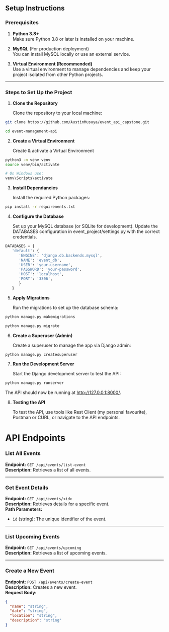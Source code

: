 ## Setup Instructions

### Prerequisites

1. **Python 3.8+**  
   Make sure Python 3.8 or later is installed on your machine.

2. **MySQL** (For production deployment)  
   You can install MySQL locally or use an external service.

3. **Virtual Environment (Recommended)**  
   Use a virtual environment to manage dependencies and keep your project isolated from other Python projects.

---

### Steps to Set Up the Project

1. **Clone the Repository**

   Clone the repository to your local machine:

```bash
git clone https://github.com/AustinMusuya/event_api_capstone.git

cd event-management-api
```
2. **Create a Virtual Environment**

   Create & activate a Virtual Environment

```bash
python3 -m venv venv
source venv/bin/activate   

# On Windows use: 
venv\Scripts\activate
```
3. **Install Dependancies**

   Install the required Python packages:

```bash
pip install -r requirements.txt
```
4. **Configure the Database**

   Set up your MySQL database (or SQLite for development). Update the DATABASES configuration in event_project/settings.py with the correct credentials.

```python
DATABASES = {
   'default': {
      'ENGINE': 'django.db.backends.mysql',
      'NAME': 'event_db',
      'USER': 'your-username',
      'PASSWORD': 'your-password',
      'HOST': 'localhost',
      'PORT': '3306',
      }
   }
```

5. **Apply Migrations**

   Run the migrations to set up the database schema:

```bash
python manage.py makemigrations

python manage.py migrate
```

6. **Create a Superuser (Admin)**

   Create a superuser to manage the app via Django admin:

```bash
python manage.py createsuperuser
```

7. **Run the Development Server**

   Start the Django development server to test the API:

```bash
python manage.py runserver
```

The API should now be running at http://127.0.0.1:8000/.

8. **Testing the API**

    To test the API, use tools like Rest Client (my personal favourite), Postman or CURL, or navigate to the API endpoints.


# API Endpoints


### List All Events
**Endpoint:** `GET /api/events/list-event`  
**Description:** Retrieves a list of all events.

---

### Get Event Details
**Endpoint:** `GET /api/events/<id>`  
**Description:** Retrieves details for a specific event.  
**Path Parameters:**
- `id` (string): The unique identifier of the event.

---

### List Upcoming Events
**Endpoint:** `GET /api/events/upcoming`  
**Description:** Retrieves a list of upcoming events.

---

### Create a New Event
**Endpoint:** `POST /api/events/create-event`  
**Description:** Creates a new event.  
**Request Body:**  
```json
{
  "name": "string",
  "date": "string",
  "location": "string",
  "description": "string"
}
            
   
 
